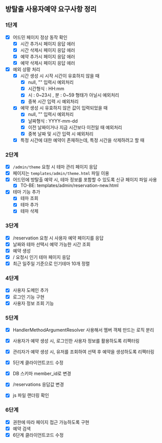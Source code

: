 ## 방탈출 사용자예약 요구사항 정리

### 1단계

- [x] 어드민 페이지 정상 동작 확인
  - [x] 시간 추가시 페이지 응답 에러
  - [x] 시간 삭제시 페이지 응답 에러
  - [x] 예약 추가시 페이지 응답 에러
  - [x] 예약 삭제시 페이지 응답 에러
- [x] 예외 상황 처리
  - [x] 시간 생성 시 시작 시간이 유효하지 않을 때
    - [x] null, "" 입력시 예외처리
    - [x] 시간형식 : HH:mm 
    - [x] 시 : 0~23시 , 분 : 0~59 형태가 아닐시 예외처리
    - [x] 중복 시간 입력 시 예외처리
  - [x] 예약 생성 시 유효하지 않은 값이 입력되었을 때
    - [x] null, "" 입력시 예외처리
    - [x] 날짜형식 : YYYY-mm-dd
    - [x] 이전 날짜이거나 지금 시간보다 이전일 때 예외처리
    - [x] 중복 날짜 및 시간 입력 시 예외처리
  - [x] 특정 시간에 대한 예약이 존재하는데, 특정 시간을 삭제하려고 할 때

### 2단계
 - [x] `/admin/theme` 요청 시 테마 관리 페이지 응답
  - [x] 페이지는 `templates/admin/theme.html` 파일 이용
 - [x] 어드민에 방탈출 예약 시, 테마 정보를 포함할 수 있도록 신규 페이지 파일 사용
   - [x] TO-BE: templates/admin/reservation-new.html
 - [x] 테마 기능 추가
   - [x] 테마 조회
   - [x] 테마 추가
   - [x] 테마 삭제

### 3단계
- [x] /reservation 요청 시 사용자 예약 페이지를 응답
- [x] 날짜와 테마 선택시 예약 가능한 시간 조회
- [x] 예약 생성
- [x] / 요청시 인기 테마 페이지 응답
- [x] 최근 일주일 기준으로 인기테마 10개 정렬

### 4단계
- [x] 사용자 도메인 추가
- [x] 로그인 기능 구현
- [x] 사용자 정보 조회 기능

### 5단계
- [x] HandlerMethodArgumentResolver 사용해서 멤버 객체 만드는 로직 분리
- [x] 사용자가 예약 생성 시, 로그인한 사용자 정보를 활용하도록 리팩터링
- [x] 관리자가 예약 생성 시, 유저를 조회하여 선택 후 예약을 생성하도록 리팩터링
- [x] 5단계 클라이언트코드 수정

- [x] DB 스키마 member_id로 변경
- [x] /reservations 응답값 변경
- [x] js 파일 랜더링 확인

### 6단계
- [x] 권한에 따라 페이지 접근 가능하도록 구현
- [x] 예약 검색
- [x] 6단계 클라이언트코드 수정
